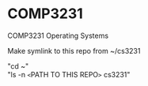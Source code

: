 # COMP3231
COMP3231 Operating Systems

Make symlink to this repo from ~/cs3231 

"cd ~"  
"ls -n `<`PATH TO THIS REPO`>` cs3231"
